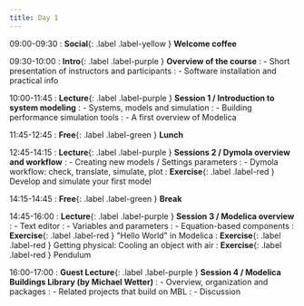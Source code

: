 ```yaml
---
title: Day 1
---
```


09:00-09:30 
: **Social**{: .label .label-yellow } **Welcome coffee**

09:30-10:00 
: **Intro**{: .label .label-purple } **Overview of the course**
: - Short presentation of instructors and participants
: - Software installation and practical info

10:00-11:45 
: **Lecture**{: .label .label-purple } **Session 1 / Introduction to system modeling**
: - Systems, models and simulation
: - Building performance simulation tools
: - A first overview of Modelica

11:45-12:45 
: **Free**{: .label .label-green } **Lunch**

12:45-14:15 
: **Lecture**{: .label .label-purple } **Sessions 2 / Dymola overview and workflow**
: - Creating new models / Settings parameters 
: - Dymola workflow: check, translate, simulate, plot
: **Exercise**{: .label .label-red } Develop and simulate your first model

14:15-14:45 
: **Free**{: .label .label-green } **Break**

14:45-16:00 
: **Lecture**{: .label .label-purple } **Session 3 / Modelica overview**
: - Text editor
: - Variables and parameters
: - Equation-based components
: **Exercise**{: .label .label-red } "Hello World" in Modelica
: **Exercise**{: .label .label-red } Getting physical: Cooling an object with air
: **Exercise**{: .label .label-red } Pendulum

16:00-17:00
: **Guest Lecture**{: .label .label-purple } **Session 4 / Modelica Buildings Library (by Michael Wetter)**
: - Overview, organization and packages 
: - Related projects that build on MBL
: - Discussion



